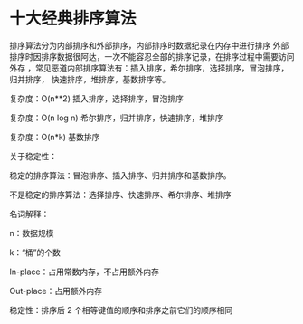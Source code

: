 # 十大经典排序算法
排序算法分为内部排序和外部排序，内部排序时数据纪录在内存中进行排序
外部排序时因排序数据很阿达，一次不能容忍全部的排序记录，在排序过程中需要访问外存
，常见恶道内部排序算法有：插入排序，希尔排序，选择排序，冒泡排序，归并排序，
快速排序，堆排序，基数排序等。

复杂度：O(n**2)
插入排序，选择排序，冒泡排序 

复杂度：O(n log n)
希尔排序，归并排序，快速排序，堆排序

复杂度：O(n*k)
基数排序

关于稳定性：

稳定的排序算法：冒泡排序、插入排序、归并排序和基数排序。

不是稳定的排序算法：选择排序、快速排序、希尔排序、堆排序

名词解释：

n：数据规模

k：“桶”的个数

In-place：占用常数内存，不占用额外内存

Out-place：占用额外内存

稳定性：排序后 2 个相等键值的顺序和排序之前它们的顺序相同
